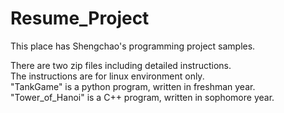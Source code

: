 # Resume_Project
This place has Shengchao's programming project samples.

There are two zip files including detailed instructions.<br/>
The instructions are for linux environment only.<br/>
"TankGame" is a python program, written in freshman year. <br/>
"Tower_of_Hanoi" is a C++ program, written in sophomore year.
